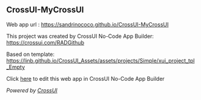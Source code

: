 ## CrossUI-MyCrossUI
Web app url : https://sandrinococo.github.io/CrossUI-MyCrossUI

This project was created by CrossUI No-Code App Builder: https://crossui.com/RADGithub

Based on template: https://linb.github.io/CrossUI_Assets/assets/projects/Simple/xui_project_tpl_Empty

Click [here](https://crossui.com/RADGithub/#!from=github&owner=sandrinococo&repo=CrossUI-MyCrossUI) to edit this web app in CrossUI No-Code App Builder

<i>Powered by [CrossUI](https://crossui.com)</i>
